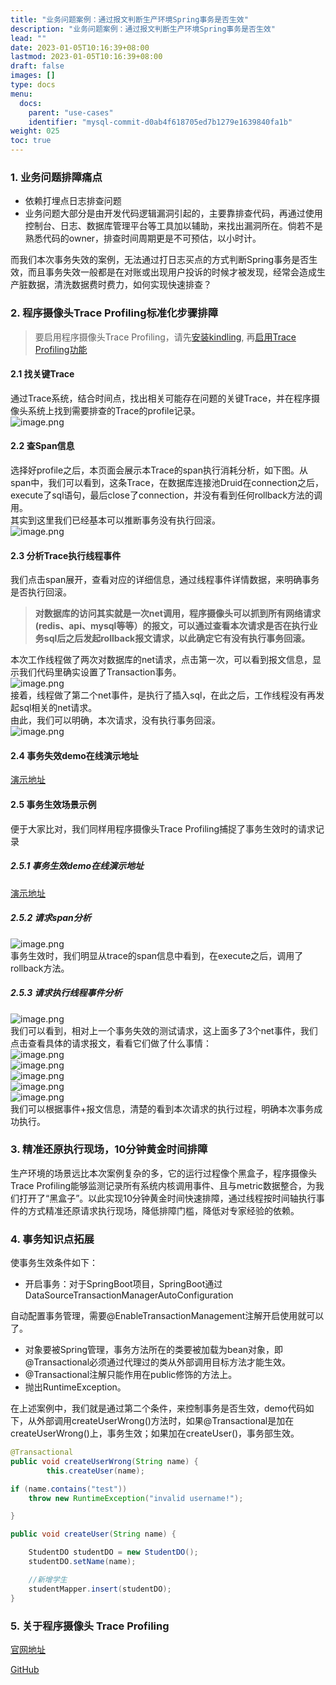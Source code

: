 ```yaml
---
title: "业务问题案例：通过报文判断生产环境Spring事务是否生效"
description: "业务问题案例：通过报文判断生产环境Spring事务是否生效"
lead: ""
date: 2023-01-05T10:16:39+08:00
lastmod: 2023-01-05T10:16:39+08:00
draft: false
images: []
type: docs
menu:
  docs:
    parent: "use-cases"
    identifier: "mysql-commit-d0ab4f618705ed7b1279e1639840fa1b"
weight: 025
toc: true
---
```

<a name="wIBxn"></a>
### 1. 业务问题排障痛点
- 依赖打埋点日志排查问题
- 业务问题大部分是由开发代码逻辑漏洞引起的，主要靠排查代码，再通过使用控制台、日志、数据库管理平台等工具加以辅助，来找出漏洞所在。倘若不是熟悉代码的owner，排查时间周期更是不可预估，以小时计。

而我们本次事务失效的案例，无法通过打日志买点的方式判断Spring事务是否生效，而且事务失效一般都是在对账或出现用户投诉的时候才被发现，经常会造成生产脏数据，清洗数据费时费力，如何实现快速排查？
<a name="HNiQy"></a>
### 2. 程序摄像头Trace Profiling标准化步骤排障

> 要启用程序摄像头Trace Profiling，请先[安装kindling](/docs/installation/kindling-agent/install-kindling-in-kubernetes/), 
再[启用Trace Profiling功能](/docs/usage/enable-trace-profiling/)
 
 
<a name="GvUem"></a>
#### 2.1 找关键Trace
通过Trace系统，结合时间点，找出相关可能存在问题的关键Trace，并在程序摄像头系统上找到需要排查的Trace的profile记录。<br />![image.png](1.png)
<a name="pT6lt"></a>
#### 2.2 查Span信息
选择好profile之后，本页面会展示本Trace的span执行消耗分析，如下图。从span中，我们可以看到，这条Trace，在数据库连接池Druid在connection之后，execute了sql语句，最后close了connection，并没有看到任何rollback方法的调用。<br />其实到这里我们已经基本可以推断事务没有执行回滚。<br />![image.png](2.png)
<a name="uZnkt"></a>
#### 2.3 分析Trace执行线程事件
我们点击span展开，查看对应的详细信息，通过线程事件详情数据，来明确事务是否执行回滚。
> **对数据库的访问其实就是一次net调用，程序摄像头可以抓到所有网络请求(redis、api、mysql等等）的报文，可以通过查看本次请求是否在执行业务sql后之后发起rollback报文请求，以此确定它有没有执行事务回滚。**

本次工作线程做了两次对数据库的net请求，点击第一次，可以看到报文信息，显示我们代码里确实设置了Transaction事务。<br />![image.png](3.png)<br />接着，线程做了第二个net事件，是执行了插入sql，在此之后，工作线程没有再发起sql相关的net请求。<br />由此，我们可以明确，本次请求，没有执行事务回滚。<br />![image.png](4.png)

#### 2.4 事务失效demo在线演示地址
[演示地址](http://218.75.39.90:9504/#/thread?query=es&pid=24355&stime=1672888787128&etime=1672888788128&protocl=http)
<a name="C5VUQ"></a>
#### 2.5 事务生效场景示例
便于大家比对，我们同样用程序摄像头Trace Profiling捕捉了事务生效时的请求记录

##### 2.5.1 事务生效demo在线演示地址
[演示地址](http://218.75.39.90:9504/#/thread?query=es&pid=24355&stime=1672888797141&etime=1672888798141&protocl=http)
<a name="NJ6db"></a>
##### 2.5.2 请求span分析
![image.png](5.png)<br />事务生效时，我们明显从trace的span信息中看到，在execute之后，调用了rollback方法。
<a name="q8Iwd"></a>
##### 2.5.3 请求执行线程事件分析
![image.png](6.png)<br />我们可以看到，相对上一个事务失效的测试请求，这上面多了3个net事件，我们点击查看具体的请求报文，看看它们做了什么事情：<br />![image.png](7.png)<br />![image.png](8.png)<br />![image.png](9.png)<br />![image.png](10.png)<br />![image.png](11.png)<br />我们可以根据事件+报文信息，清楚的看到本次请求的执行过程，明确本次事务成功执行。
<a name="kHv7p"></a>
### 3. 精准还原执行现场，10分钟黄金时间排障
生产环境的场景远比本次案例复杂的多，它的运行过程像个黑盒子，程序摄像头Trace Profiling能够监测记录所有系统内核调用事件、且与metric数据整合，为我们打开了“黑盒子”。以此实现10分钟黄金时间快速排障，通过线程按时间轴执行事件的方式精准还原请求执行现场，降低排障门槛，降低对专家经验的依赖。
<a name="lRLty"></a>
### 4. 事务知识点拓展
使事务生效条件如下：

- 开启事务：对于SpringBoot项目，SpringBoot通过DataSourceTransactionManagerAutoConfiguration

自动配置事务管理，需要@EnableTransactionManagement注解开启使用就可以了。

- 对象要被Spring管理，事务方法所在的类要被加载为bean对象，即@Transactional必须通过代理过的类从外部调用目标方法才能生效。
- @Transactional注解只能作用在public修饰的方法上。
- 抛出RuntimeException。

在上述案例中，我们就是通过第二个条件，来控制事务是否生效，demo代码如下，从外部调用createUserWrong()方法时，如果@Transactional是加在createUserWrong()上，事务生效；如果加在createUser()，事务部生效。
```java
@Transactional
public void createUserWrong(String name) {
        this.createUser(name);

if (name.contains("test"))
    throw new RuntimeException("invalid username!");

}

public void createUser(String name) {

    StudentDO studentDO = new StudentDO();
    studentDO.setName(name);

    //新增学生
    studentMapper.insert(studentDO);
}
```

### 5. 关于程序摄像头 Trace Profiling

[官网地址](http://kindling.harmonycloud.cn/)

[GitHub](https://github.com/kindlingproject/kindling)
